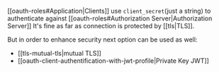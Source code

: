 [[oauth-roles#Application|Clients]] use `client_secret`(just a string) to authenticate against [[oauth-roles#Authorization Server|Authorization Server]] 
It's fine as far as connection is protected by [[tls|TLS]]. 

But in order to enhance security next option can be used as well:
- [[tls-mutual-tls|mutual TLS]]
-  [[oauth-client-authentification-with-jwt-profile|Private Key JWT]]